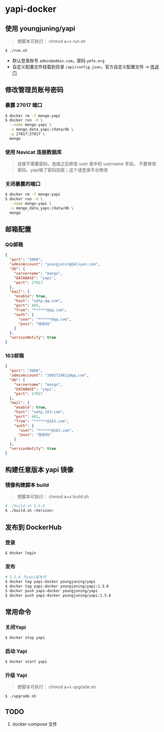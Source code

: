 # yapi-docker

## 使用 youngjuning/yapi

> 使脚本可执行： chmod a+x run.sh

```sh
$ ./run.sh
```

- 默认登录账号 `admin@admin.com`，密码 `ymfe.org`
- 自定义配置文件挂载到目录 `/api/config.json`，官方自定义配置文件 -> [传送门](https://github.com/YMFE/yapi/blob/master/config_example.json)

## 修改管理员账号密码

### 暴露 27017 端口

```sh
$ docker rm -f mongo-yapi
$ docker run -d \
  --name mongo-yapi \
  -v mongo_data_yapi:/data/db \
  -p 27017:27017 \
  mongo
```

### 使用 Navicat 连接数据库

> 连接不需要密码，连接之后修改 user 表中的 username 字段。
> 不要修改密码，yapi做了密码加密；这个请登录平台修改

### 关闭暴露的端口

```sh
$ docker rm -f mongo-yapi
$ docker run -d \
  --name mongo-yapi \
  -v mongo_data_yapi:/data/db \
  mongo
```

## 邮箱配置

### QQ邮箱

```json
{
  "port": "3000",
  "adminAccount": "youngjuning@aliyun.com",
  "db": {
    "servername": "mongo",
    "DATABASE": "yapi",
    "port": 27017
  },
  "mail": {
    "enable": true,
    "host": "smtp.qq.com",
    "port": 465,
    "from": "******@qq.com",
    "auth": {
      "user": "******@qq.com",
      "pass": "授权码"
    }
  },
  "versionNotify": true
}
```

### 163邮箱

```json
{
  "port": "3000",
  "adminAccount": "1003719811@qq.com",
  "db": {
    "servername": "mongo",
    "DATABASE": "yapi",
    "port": 27017
  },
  "mail": {
    "enable": true,
    "host": "smtp.163.com",
    "port": 465,
    "from": "******@163.com",
    "auth": {
      "user": "******@163.com",
      "pass": "授权码"
    }
  },
  "versionNotify": true
}
```

## 构建任意版本 yapi 镜像

### 镜像构建脚本 build

> 使脚本可执行： chmod a+x build.sh

```sh
# ./build.sh 1.5.6
$ ./build.sh <Version>
```

## 发布到 DockerHub

### 登录

```sh
$ docker login
```

### 发布

```sh
# 1.5.6 为yapi版本号
$ docker tag yapi-docker youngjuning/yapi
$ docker tag yapi-docker youngjuning/yapi:1.5.6
$ docker push yapi-docker youngjuning/yapi
$ docker push yapi-docker youngjuning/yapi:1.5.6
```

## 常用命令

### 关闭Yapi

```sh
$ docker stop yapi
```

### 启动 Yapi

```sh
$ docker start yapi
```

### 升级 Yapi

> 使脚本可执行： chmod a+x upgrade.sh

```sh
$ ./upgrade.sh
```

## TODO

1. docker-compose 文件
